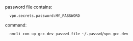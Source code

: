 password file contains:
```sh
  vpn.secrets.password:MY_PASSWORD
```

command:
```sh
  nmcli con up gcc-dev passwd-file ~/.passwd/vpn-gcc-dev
```
